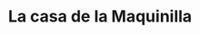 ---
title: "La casa de la Maquinilla"
url: /palmares/la-casa-de-la-maquinilla/
shop: Autowerkstatt
---